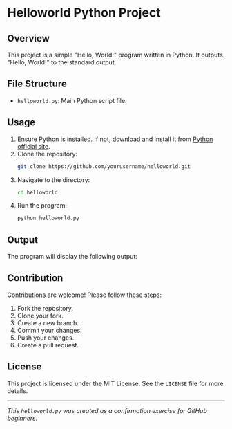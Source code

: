 # Helloworld Python Project

## Overview
This project is a simple "Hello, World!" program written in Python. It outputs "Hello, World!" to the standard output.

## File Structure
- `helloworld.py`: Main Python script file.

## Usage
1. Ensure Python is installed. If not, download and install it from [Python official site](https://www.python.org/).
2. Clone the repository:
    ```bash
    git clone https://github.com/yourusername/helloworld.git
    ```
3. Navigate to the directory:
    ```bash
    cd helloworld
    ```
4. Run the program:
    ```bash
    python helloworld.py
    ```

## Output
The program will display the following output:


## Contribution
Contributions are welcome! Please follow these steps:
1. Fork the repository.
2. Clone your fork.
3. Create a new branch.
4. Commit your changes.
5. Push your changes.
6. Create a pull request.

## License
This project is licensed under the MIT License. See the `LICENSE` file for more details.

---

*This `helloworld.py` was created as a confirmation exercise for GitHub beginners.*


